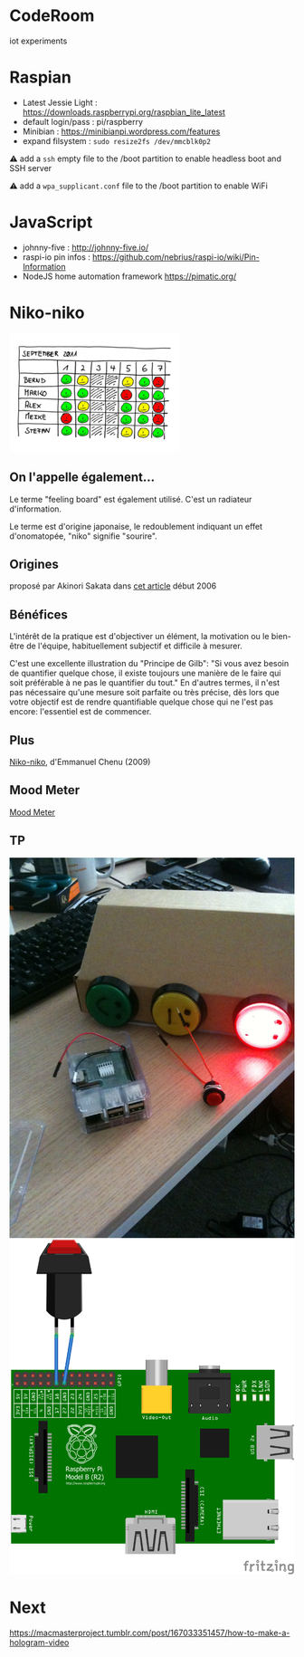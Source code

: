 # CodeRoom
iot experiments

# Raspian

- Latest Jessie Light : https://downloads.raspberrypi.org/raspbian_lite_latest
- default login/pass : pi/raspberry
- Minibian : https://minibianpi.wordpress.com/features
- expand filsystem : `sudo resize2fs /dev/mmcblk0p2`

:warning: add a `ssh` empty file to the /boot partition to enable headless boot and SSH server

:warning: add a `wpa_supplicant.conf` file to the /boot partition to enable WiFi
 
# JavaScript

- johnny-five : http://johnny-five.io/
- raspi-io pin infos : https://github.com/nebrius/raspi-io/wiki/Pin-Information
- NodeJS home automation framework https://pimatic.org/

# Niko-niko

![alt text](./public_html/images/niko-niko_calendar.png "niko-niko")

## On l'appelle également...

Le terme "feeling board" est également utilisé. C'est un radiateur d'information.

Le terme est d'origine japonaise, le redoublement indiquant un effet d'onomatopée, "niko" signifie "sourire".

## Origines

proposé par Akinori Sakata dans [cet article](http://www.geocities.jp/nikonikocalendar/index_en.html) début 2006

## Bénéfices

L'intérêt de la pratique est d'objectiver un élément, la motivation ou le bien-être de l'équipe, habituellement subjectif et difficile à mesurer.

C'est une excellente illustration du "Principe de Gilb": "Si vous avez besoin de quantifier quelque chose, il existe toujours une manière de le faire qui soit préférable à ne pas le quantifier du tout." En d'autres termes, il n'est pas nécessaire qu'une mesure soit parfaite ou très précise, dès lors que votre objectif est de rendre quantifiable quelque chose qui ne l'est pas encore: l'essentiel est de commencer.

## Plus

[Niko-niko](http://emmanuelchenu.blogspot.com/2009/02/niko-niko.html), d'Emmanuel Chenu (2009)


## Mood Meter

[Mood Meter](http://moodmeterapp.com/science/)

## TP 

![alt text](./public_html/images/tp.jpg "tp")
![alt text](./public_html/images/fritzing_nikonikp.png "tp")

# Next

https://macmasterproject.tumblr.com/post/167033351457/how-to-make-a-hologram-video
